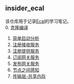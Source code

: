 ## insider_ecal
该仓库用于记录[Ecal](https://github.com/eclipse-ecal/ecal/)的学习笔记。  
0. [克隆编译]()  
1. [简单启动分析]()  
2. [注册接收服务](https://github.com/KanonWY/insider_ecal/blob/main/doc/%E6%B3%A8%E5%86%8C%E6%8E%A5%E6%94%B6%E6%9C%8D%E5%8A%A1.md)  
3. [注册提供服务](https://github.com/KanonWY/insider_ecal/blob/main/doc/%E6%B3%A8%E5%86%8C%E6%8F%90%E4%BE%9B%E6%9C%8D%E5%8A%A1.md)  
4. [订阅网关服务](https://github.com/KanonWY/insider_ecal/blob/main/doc/%E8%AE%A2%E9%98%85%E7%BD%91%E5%85%B3%E6%9C%8D%E5%8A%A1.md)  
5. [发布网关服务](https://github.com/KanonWY/insider_ecal/blob/main/doc/%E5%8F%91%E5%B8%83%E7%BD%91%E5%85%B3%E6%9C%8D%E5%8A%A1.md)  
6. [节点之间感知](https://github.com/KanonWY/insider_ecal/blob/main/doc/%E8%8A%82%E7%82%B9%E4%B9%8B%E9%97%B4%E4%BA%92%E7%9B%B8%E6%84%9F%E7%9F%A5.md)  
7. [传输层-共享内存](https://github.com/KanonWY/insider_ecal/blob/main/doc/%E4%BC%A0%E8%BE%93%E5%B1%82_%E5%85%B1%E4%BA%AB%E5%86%85%E5%AD%98.md)  
